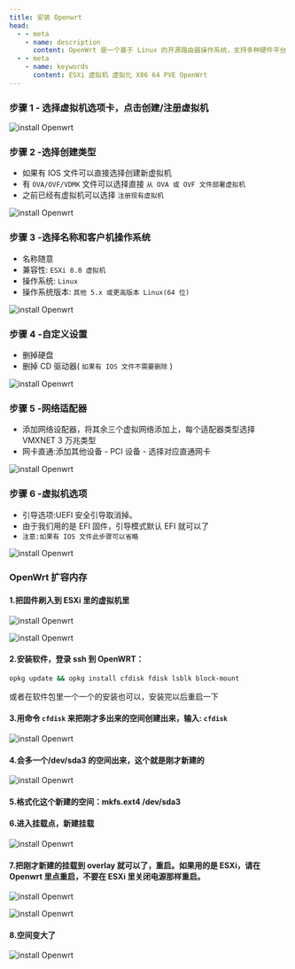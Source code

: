 ```yaml
---
title: 安装 Openwrt
head:
  - - meta
    - name: description
      content: OpenWrt 是一个基于 Linux 的开源路由器操作系统，支持多种硬件平台
  - - meta
    - name: keywords
      content: ESXi 虚拟机 虚拟化 X86 64 PVE OpenWrt
---
```


### 步骤 1 - 选择虚拟机选项卡，点击创建/注册虚拟机

![install Openwrt](https://i.theojs.cn/docs/20230927203810.webp '创建/注册虚拟机')

### 步骤 2 -选择创建类型

- 如果有 IOS 文件可以直接选择创建新虚拟机
- 有 `OVA/OVF/VDMK` 文件可以选择直接 `从 OVA 或 OVF 文件部署虚拟机`
- 之前已经有虚拟机可以选择 `注册现有虚拟机`

![install Openwrt](https://i.theojs.cn/docs/20230927203845.webp '选择创建类型')

### 步骤 3 -选择名称和客户机操作系统

- 名称随意
- 兼容性: `ESXi 8.0 虚拟机`
- 操作系统: `Linux`
- 操作系统版本: `其他 5.x 或更高版本 Linux(64 位)`

![install Openwrt](https://i.theojs.cn/docs/20230927203850.webp '选择名称和客户机操作系统')

### 步骤 4 -自定义设置

- 删掉硬盘
- 删掉 CD 驱动器( `如果有 IOS 文件不需要删除` )

![install Openwrt](https://i.theojs.cn/docs/20230927203939.webp '自定义设置')

### 步骤 5 -网络适配器

- 添加网络设配器，将其余三个虚拟网络添加上，每个适配器类型选择 VMXNET 3 万兆类型
- 网卡直通:添加其他设备 - PCI 设备 - 选择对应直通网卡

![install Openwrt](https://i.theojs.cn/docs/20230927204000.webp '网络适配器')

### 步骤 6 -虚拟机选项

- 引导选项:UEFI 安全引导取消掉。
- 由于我们用的是 EFI 固件，引导模式默认 EFI 就可以了
- `注意:如果有 IOS 文件此步骤可以省略`

![install Openwrt](https://i.theojs.cn/docs/20230927204017.webp '虚拟机选项')

### OpenWrt 扩容内存

#### 1.把固件刷入到 ESXi 里的虚拟机里

![install Openwrt](https://i.theojs.cn/docs/2022112001.webp '可以看到，只有 120.5MB，确实太小了，这个时候，不要启动 OpenWRT')

![install Openwrt](https://i.theojs.cn/docs/2022112002.webp '直接在硬盘那里，改容量大小，自己想改多少都行，然后保存，启动 OpenWRT')

#### 2.安装软件，登录 ssh 到 OpenWRT：

```bash
opkg update && opkg install cfdisk fdisk lsblk block-mount
```

或者在软件包里一个一个的安装也可以，安装完以后重启一下

#### 3.用命令 `cfdisk` 来把刚才多出来的空间创建出来，输入: `cfdisk`

![install Openwrt](https://i.theojs.cn/docs/2022112003.webp '界面中绿色的 Free Space，用键盘上下`选中，回车，新建，写入，退出`。')

#### 4.会多一个/dev/sda3 的空间出来，这个就是刚才新建的

![install Openwrt](https://i.theojs.cn/docs/2022112004.webp 'OpenWrt 扩容内存')

#### 5.格式化这个新建的空间：mkfs.ext4 /dev/sda3

#### 6.进入挂载点，新建挂载

![install Openwrt](https://i.theojs.cn/docs/2022112005.webp 'OpenWrt 扩容内存')

#### 7.把刚才新建的挂载到 overlay 就可以了，重启。如果用的是 ESXi，请在 Openwrt 里点重启，不要在 ESXi 里关闭电源那样重启。

![install Openwrt](https://i.theojs.cn/docs/2022112030.webp 'OpenWrt 扩容内存')

![install Openwrt](https://i.theojs.cn/docs/2022112006.webp 'OpenWrt 扩容内存')

#### 8.空间变大了

![install Openwrt](https://i.theojs.cn/docs/2022112007.webp 'OpenWrt 扩容内存')
